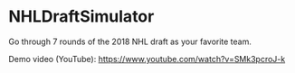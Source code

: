 # NHLDraftSimulator

Go through 7 rounds of the 2018 NHL draft as your favorite team.

Demo video (YouTube): https://www.youtube.com/watch?v=SMk3pcroJ-k
